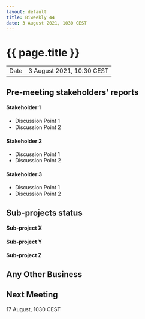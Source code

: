 ```yaml
---
layout: default
title: Biweekly 44
date: 3 August 2021, 1030 CEST
---
```


<script src="https://code.jquery.com/jquery-1.11.1.min.js">
</script>
<script src="/javascripts/edit.js"></script>
<script>setEditButonNm();</script>

# {{ page.title }}

|||
|---|---|
| Date | 3 August 2021, 10:30 CEST |


## Pre-meeting stakeholders' reports

<!-- Please keep in mind that the minutes are publicly available.-->


#### Stakeholder 1
* Discussion Point 1
* Discussion Point 2

#### Stakeholder 2
* Discussion Point 1
* Discussion Point 2

#### Stakeholder 3
* Discussion Point 1
* Discussion Point 2



## Sub-projects status


#### Sub-project X

#### Sub-project Y

#### Sub-project Z

##  Any Other Business

Next Meeting
------------

17 August, 1030 CEST

<div id="edit_page_div"></div>
